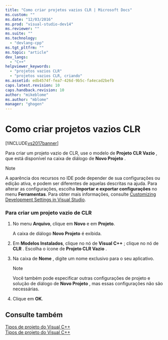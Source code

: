 ```yaml
---
title: "Como criar projetos vazios CLR | Microsoft Docs"
ms.custom: ""
ms.date: "12/03/2016"
ms.prod: "visual-studio-dev14"
ms.reviewer: ""
ms.suite: ""
ms.technology: 
  - "devlang-cpp"
ms.tgt_pltfrm: ""
ms.topic: "article"
dev_langs: 
  - "C++"
helpviewer_keywords: 
  - "projetos vazios CLR"
  - "projetos vazios CLR, criando"
ms.assetid: edb4574f-fea7-426d-9b5c-fa4ecad2befb
caps.latest.revision: 10
caps.handback.revision: 10
author: "mikeblome"
ms.author: "mblome"
manager: "ghogen"
---
```

# Como criar projetos vazios CLR
[!INCLUDE[vs2017banner](../assembler/inline/includes/vs2017banner.md)]

Para criar um projeto vazio de CLR, use o modelo de **Projeto CLR Vazio** , que está disponível na caixa de diálogo de **Novo Projeto** .  
  
> [!NOTE]
>  A aparência dos recursos no IDE pode depender de sua configurações ou edição ativa, e podem ser diferentes de aquelas descritas na ajuda.  Para alterar as configurações, escolha **Importar e exportar configurações** no menu **Ferramentas**.  Para obter mais informações, consulte [Customizing Development Settings in Visual Studio](http://msdn.microsoft.com/pt-br/22c4debb-4e31-47a8-8f19-16f328d7dcd3).  
  
### Para criar um projeto vazio de CLR  
  
1.  No menu **Arquivo**, clique em **Novo** e em **Projeto**.  
  
     A caixa de diálogo **Novo Projeto** é exibida.  
  
2.  Em **Modelos Instalados**, clique no nó de **Visual C\+\+** ; clique no nó de **CLR** .  Escolha o ícone de **Projeto CLR Vazio** .  
  
3.  Na caixa de **Nome** , digite um nome exclusivo para o seu aplicativo.  
  
    > [!NOTE]
    >  Você também pode especificar outras configurações de projeto e solução de diálogo de **Novo Projeto** , mas essas configurações não são necessárias.  
  
4.  Clique em **OK**.  
  
## Consulte também  
 [Tipos de projeto do Visual C\+\+](../ide/visual-cpp-project-types.md)   
 [Tipos de projeto do Visual C\+\+](../Topic/Debugging%20Preparation:%20Visual%20C++%20Project%20Types.md)